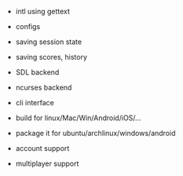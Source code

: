 - intl using gettext
- configs
- saving session state
- saving scores, history
- SDL backend
- ncurses backend
- cli interface
- build for linux/Mac/Win/Android/iOS/...

- package it for ubuntu/archlinux/windows/android
- account support
- multiplayer support

